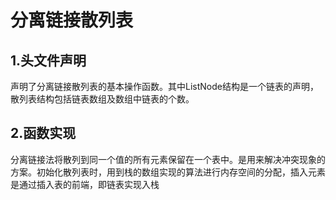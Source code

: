 # 分离链接散列表
## 1.头文件声明
声明了分离链接散列表的基本操作函数。其中ListNode结构是一个链表的声明，散列表结构包括链表数组及数组中链表的个数。
## 2.函数实现
分离链接法将散列到同一个值的所有元素保留在一个表中。是用来解决冲突现象的方案。初始化散列表时，用到栈的数组实现的算法进行内存空间的分配，插入元素是通过插入表的前端，即链表实现入栈
